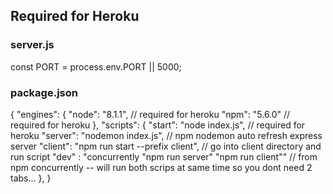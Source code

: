 ## Required for Heroku

### server.js

const PORT = process.env.PORT || 5000;

### package.json

{
"engines": {
"node": "8.1.1", // required for heroku
"npm": "5.6.0" // required for heroku
},
"scripts": {
"start": "node index.js", // required for heroku
"server": "nodemon index.js", // npm nodemon auto refresh express server
"client": "npm run start --prefix client", // go into client directory and run script
"dev" : "concurrently \"npm run server\" \"npm run client\"" // from npm concurrently -- will run both scrips at same time so you dont need 2 tabs...
},
}

